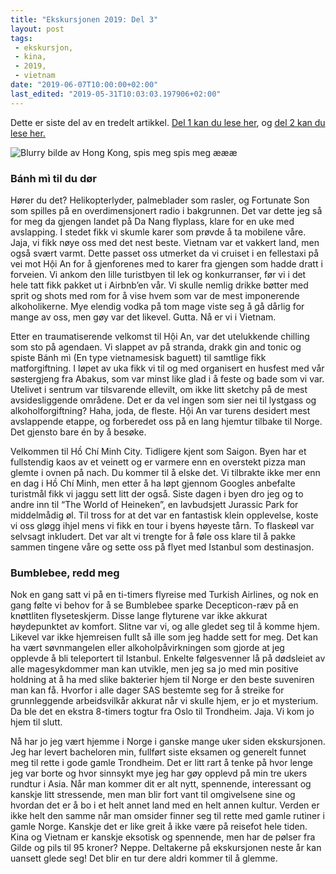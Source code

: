 ```yaml
---
title: "Ekskursjonen 2019: Del 3"
layout: post
tags: 
 - ekskursjon,
 - kina,
 - 2019,
 - vietnam
date: "2019-06-07T10:00:00+02:00"
last_edited: "2019-05-31T10:03:03.197906+02:00"
---
```

Dette er siste del av en tredelt artikkel. [Del 1 kan du lese her](https://online.ntnu.no/article/93/ekskursjonen-2019-del-1/), og [del 2 kan du lese her.](https://online.ntnu.no/article/94/ekskursjonen-2019-del-2/)

![Blurry bilde av Hong Kong, spis meg spis meg æææ](https://online.ntnu.no/media/images/responsive/8286e308-e535-4523-9dd4-f21876fcc70b.png)

### Bánh mì til du dør

Hører du det? Helikopterlyder, palmeblader som rasler, og Fortunate Son som spilles på en overdimensjonert radio i bakgrunnen. Det var dette jeg så for meg da gjengen landet på Da Nang flyplass, klare for en uke med avslapping. I stedet fikk vi skumle karer som prøvde å ta mobilene våre. Jaja, vi fikk nøye oss med det nest beste. Vietnam var et vakkert land, men også svært varmt. Dette passet oss utmerket da vi cruiset i en fellestaxi på vei mot Hội An for å gjenforenes med to karer fra gjengen som hadde dratt i forveien. Vi ankom den lille turistbyen til lek og konkurranser, før vi i det hele tatt fikk pakket ut i Airbnb’en vår. Vi skulle nemlig drikke bøtter med sprit og shots med rom for å vise hvem som var de mest imponerende alkoholikerne. Mye elendig vodka på tom mage viste seg å gå dårlig for mange av oss, men gøy var det likevel. Gutta. Nå er vi i Vietnam.

Etter en traumatiserende velkomst til Hội An, var det utelukkende chilling som sto på agendaen. Vi slappet av på stranda, drakk gin and tonic og spiste Bánh mì (En type vietnamesisk baguett) til samtlige fikk matforgiftning. I løpet av uka fikk vi til og med organisert en husfest med vår søstergjeng fra Abakus, som var minst like glad i å feste og bade som vi var. Utelivet i sentrum var tilsvarende ellevilt, om ikke litt sketchy på de mest avsidesliggende områdene. Det er da vel ingen som sier nei til lystgass og alkoholforgiftning? Haha, joda, de fleste. Hội An var turens desidert mest avslappende etappe, og forberedet oss på en lang hjemtur tilbake til Norge. Det gjensto bare én by å besøke.

Velkommen til Hồ Chí Minh City. Tidligere kjent som Saigon. Byen har et fullstendig kaos av et veinett og er varmere enn en overstekt pizza man glemte i ovnen på nach. Du kommer til å elske det. Vi tilbrakte ikke mer enn en dag i Hồ Chí Minh, men etter å ha løpt gjennom Googles anbefalte turistmål fikk vi jaggu sett litt der også. Siste dagen i byen dro jeg og to andre inn til “The World of Heineken”, en lavbudsjett Jurassic Park for middelmådig øl. Til tross for at det var en fantastisk klein opplevelse, koste vi oss gløgg ihjel mens vi fikk en tour i byens høyeste tårn. To flaskeøl var selvsagt inkludert. Det var alt vi trengte for å føle oss klare til å pakke sammen tingene våre og sette oss på flyet med Istanbul som destinasjon.

### Bumblebee, redd meg

Nok en gang satt vi på en ti-timers flyreise med Turkish Airlines, og nok en gang følte vi behov for å se Bumblebee sparke Decepticon-ræv på en knøttliten flyseteskjerm. Disse lange flyturene var ikke akkurat høydepunktet av komfort. Slitne var vi, og alle gledet seg til å komme hjem. Likevel var ikke hjemreisen fullt så ille som jeg hadde sett for meg. Det kan ha vært søvnmangelen eller alkoholpåvirkningen som gjorde at jeg opplevde å bli teleportert til Istanbul. Enkelte følgesvenner lå på dødsleiet av alle magesykdommer man kan utvikle, men jeg sa jo med min positive holdning at å ha med slike bakterier hjem til Norge er den beste suveniren man kan få. Hvorfor i alle dager SAS bestemte seg for å streike for grunnleggende arbeidsvilkår akkurat når vi skulle hjem, er jo et mysterium. Da ble det en ekstra 8-timers togtur fra Oslo til Trondheim. Jaja. Vi kom jo hjem til slutt.

Nå har jo jeg vært hjemme i Norge i ganske mange uker siden ekskursjonen. Jeg har levert bacheloren min, fullført siste eksamen og generelt funnet meg til rette i gode gamle Trondheim. Det er litt rart å tenke på hvor lenge jeg var borte og hvor sinnsykt mye jeg har gøy opplevd på min tre ukers rundtur i Asia. Når man kommer dit er alt nytt, spennende, interessant og kanskje litt stressende, men man blir fort vant til omgivelsene sine og hvordan det er å bo i et helt annet land med en helt annen kultur. Verden er ikke helt den samme når man omsider finner seg til rette med gamle rutiner i gamle Norge. Kanskje det er like greit å ikke være på reisefot hele tiden. Kina og Vietnam er kanskje eksotisk og spennende, men har de pølser fra Gilde og pils til 95 kroner? Neppe. Deltakerne på ekskursjonen neste år kan uansett glede seg! Det blir en tur dere aldri kommer til å glemme.
